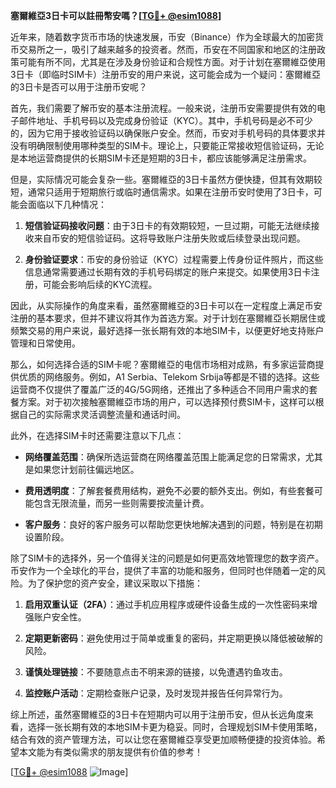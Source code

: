 **塞爾維亞3日卡可以註冊幣安嗎？[[TG💪+ @esim1088](https://t.me/s/esim1088)]**

近年来，随着数字货币市场的快速发展，币安（Binance）作为全球最大的加密货币交易所之一，吸引了越来越多的投资者。然而，币安在不同国家和地区的注册政策可能有所不同，尤其是在涉及身份验证和合规性方面。对于计划在塞爾維亞使用3日卡（即临时SIM卡）注册币安的用户来说，这可能会成为一个疑问：塞爾維亞的3日卡是否可以用于注册币安呢？

首先，我们需要了解币安的基本注册流程。一般来说，注册币安需要提供有效的电子邮件地址、手机号码以及完成身份验证（KYC）。其中，手机号码是必不可少的，因为它用于接收验证码以确保账户安全。然而，币安对手机号码的具体要求并没有明确限制使用哪种类型的SIM卡。理论上，只要能正常接收短信验证码，无论是本地运营商提供的长期SIM卡还是短期的3日卡，都应该能够满足注册需求。

但是，实际情况可能会复杂一些。塞爾維亞的3日卡虽然方便快捷，但其有效期较短，通常只适用于短期旅行或临时通信需求。如果在注册币安时使用了3日卡，可能会面临以下几种情况：

1. **短信验证码接收问题**：由于3日卡的有效期较短，一旦过期，可能无法继续接收来自币安的短信验证码。这将导致账户注册失败或后续登录出现问题。
   
2. **身份验证要求**：币安的身份验证（KYC）过程需要上传身份证件照片，而这些信息通常需要通过长期有效的手机号码绑定的账户来提交。如果使用3日卡注册，可能会影响后续的KYC流程。

因此，从实际操作的角度来看，虽然塞爾維亞的3日卡可以在一定程度上满足币安注册的基本要求，但并不建议将其作为首选方案。对于计划在塞爾維亞长期居住或频繁交易的用户来说，最好选择一张长期有效的本地SIM卡，以便更好地支持账户管理和日常使用。

那么，如何选择合适的SIM卡呢？塞爾維亞的电信市场相对成熟，有多家运营商提供优质的网络服务。例如，A1 Serbia、Telekom Srbija等都是不错的选择。这些运营商不仅提供了覆盖广泛的4G/5G网络，还推出了多种适合不同用户需求的套餐方案。对于初次接触塞爾維亞市场的用户，可以选择预付费SIM卡，这样可以根据自己的实际需求灵活调整流量和通话时间。

此外，在选择SIM卡时还需要注意以下几点：

- **网络覆盖范围**：确保所选运营商在网络覆盖范围上能满足您的日常需求，尤其是如果您计划前往偏远地区。
  
- **费用透明度**：了解套餐费用结构，避免不必要的额外支出。例如，有些套餐可能包含无限流量，而另一些则需要按流量计费。

- **客户服务**：良好的客户服务可以帮助您更快地解决遇到的问题，特别是在初期设置阶段。

除了SIM卡的选择外，另一个值得关注的问题是如何更高效地管理您的数字资产。币安作为一个全球化的平台，提供了丰富的功能和服务，但同时也伴随着一定的风险。为了保护您的资产安全，建议采取以下措施：

1. **启用双重认证（2FA）**：通过手机应用程序或硬件设备生成的一次性密码来增强账户安全性。

2. **定期更新密码**：避免使用过于简单或重复的密码，并定期更换以降低被破解的风险。

3. **谨慎处理链接**：不要随意点击不明来源的链接，以免遭遇钓鱼攻击。

4. **监控账户活动**：定期检查账户记录，及时发现并报告任何异常行为。

综上所述，虽然塞爾維亞的3日卡在短期内可以用于注册币安，但从长远角度来看，选择一张长期有效的本地SIM卡更为稳妥。同时，合理规划SIM卡使用策略，结合有效的资产管理方法，可以让您在塞爾維亞享受更加顺畅便捷的投资体验。希望本文能为有类似需求的朋友提供有价值的参考！

[[TG💪+ @esim1088](https://t.me/s/esim1088) ![Image](https://i.postimg.cc/4NQfJmqS/Snipaste-2025-05-13-00-14-12.png)]